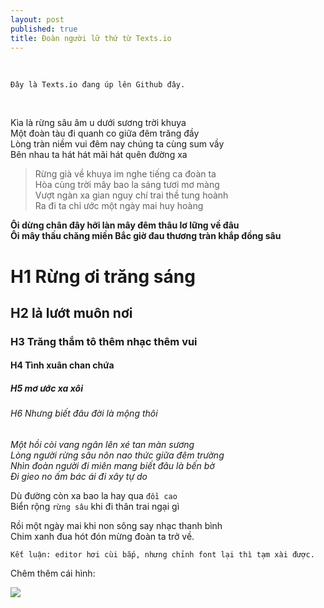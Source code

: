 ```yaml
---
layout: post
published: true
title: Đoàn người lữ thứ từ Texts.io
---
```


 

~~~~~~~~~~~~~~~~~~~~~~~~~~~~~~~~~~~~~~~~~~~~~~~~~~~~~~~~~~~~~~~~~~~~~~~~~~~~~~~~
Đây là Texts.io đang úp lên Github đây.
~~~~~~~~~~~~~~~~~~~~~~~~~~~~~~~~~~~~~~~~~~~~~~~~~~~~~~~~~~~~~~~~~~~~~~~~~~~~~~~~

 

Kìa là rừng sâu âm u dưới sương trời khuya  
Một đoàn tàu đi quanh co giữa đêm trăng đầy  
Lòng tràn niềm vui đêm nay chúng ta cùng sum vầy  
Bên nhau ta hát hát mãi hát quên đường xa

>   Rừng già về khuya im nghe tiếng ca đoàn ta  
>   Hòa cùng trời mây bao la sáng tươi mơ màng  
>   Vượt ngàn xa gian nguy chí trai thề tung hoành  
>   Ra đi ta chỉ ước một ngày mai huy hoàng

**Ôi dừng chân đây hỡi làn mây đêm thâu lơ lững về đâu**  
**Ôi mây thấu chăng miền Bắc giờ đau thương tràn khắp đồng sâu**

H1 Rừng ơi trăng sáng
=====================

H2 lả lướt muôn nơi
-------------------

### H3 Trăng thắm tô thêm nhạc thêm vui

#### H4 Tình xuân chan chứa

##### H5 mơ ước xa xôi

###### H6 Nhưng biết đâu đời là mộng thôi

*Một hồi còi vang ngân lên xé tan màn sương*  
*Lòng người rừng sâu nôn nao thức giữa đêm trường*  
*Nhìn đoàn người đi miên mang biết đâu là bến bờ*  
*Đi gieo no ấm bác ái đi xây tự do*

Dù đường còn xa bao la hay qua `đồi cao`  
Biển rộng `rừng sâu` khi đi thân trai ngại gì

Rồi một ngày mai khi non sông say nhạc thanh bình  
Chim xanh đua hót đón mừng đoàn ta trở về.

~~~~~~~~~~~~~~~~~~~~~~~~~~~~~~~~~~~~~~~~~~~~~~~~~~~~~~~~~~~~~~~~~~~~~~~~~~~~~~~~
Kết luận: editor hơi cùi bắp, nhưng chỉnh font lại thì tạm xài được.
~~~~~~~~~~~~~~~~~~~~~~~~~~~~~~~~~~~~~~~~~~~~~~~~~~~~~~~~~~~~~~~~~~~~~~~~~~~~~~~~

Chêm thêm cái hình:

![](<../images/radcliffe-camera.jpg>)
